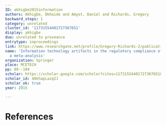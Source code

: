 ```yaml
---
ID: akhigbe2015information
authors: Akhigbe, Okhaide and Amyot, Daniel and Richards, Gregory
backward_steps: 1
category: unrelated
cluster_id: '11731554401727367651'
display: akhigbe
due: unrelated to proveance
entrytype: inproceedings
link: https://www.researchgate.net/profile/Gregory-Richards-2/publication/283103090_Information_Technology_Artifacts_in_the_Regulatory_Compliance_of_Business_Processes_A_Meta-Analysis/links/5aa804be458515b024fb00b7/Information-Technology-Artifacts-in-the-Regulatory-Compliance-of-Business-Processes-A-Meta-Analysis.pdf
name: 'Information technology artifacts in the regulatory compliance of business processes:
  a meta-analysis'
organization: Springer
place: MCETECH
pp: 89--104
scholar: https://scholar.google.com/scholar?cites=11731554401727367651&as_sdt=2005&sciodt=0,5&hl=en
scholar_id: 40khapLazqIJ
scholar_ok: true
year: 2015

---
```


# References

